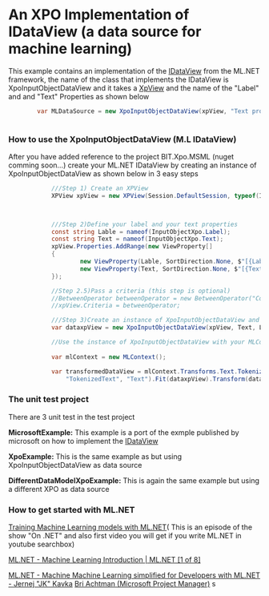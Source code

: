 # An XPO Implementation of IDataView (a data source for machine learning)

This example contains an implementation of the [IDataView](https://docs.microsoft.com/en-us/dotnet/api/microsoft.ml.idataview?view=ml-dotnet)
from the ML.NET framework, the name of the class that implements the IDataView is XpoInputObjectDataView and it takes a [XpView](https://docs.devexpress.com/XPO/2068/concepts/xpview-concepts) and the name of the "Label" and and "Text" Properties as shown below

```csharp
        var MLDataSource = new XpoInputObjectDataView(xpView, "Text property name", "Label property name");
     
```

### How to use the XpoInputObjectDataView (M.L IDataView)

After you have added reference to the project BIT.Xpo.MSML (nuget comming soon...) create your ML.NET IDataView by creating an instance of XpoInputObjectDataView as shown below in 3 easy steps

```csharp
            ///Step 1) Create an XPView
            XPView xpView = new XPView(Session.DefaultSession, typeof(InputObjectXpo));



            ///Step 2)Define your label and your text properties
            const string Lable = nameof(InputObjectXpo.Label);
            const string Text = nameof(InputObjectXpo.Text);
            xpView.Properties.AddRange(new ViewProperty[]
            {
                    new ViewProperty(Lable, SortDirection.None, $"[{Lable}]", true, true),
                    new ViewProperty(Text, SortDirection.None, $"[{Text}]", true, true),
            });

            //Step 2.5)Pass a criteria (this step is optional)
            //BetweenOperator betweenOperator = new BetweenOperator("Code", "002", "003");
            //xpView.Criteria = betweenOperator;

            ///Step 3)Create an instance of XpoInputObjectDataView and pass the xpView and the name of the text and label property
            var dataxpView = new XpoInputObjectDataView(xpView, Text, Lable);

            //Use the instance of XpoInputObjectDataView with your MLContext 
           
            var mlContext = new MLContext();

            var transformedDataView = mlContext.Transforms.Text.TokenizeIntoWords(
                "TokenizedText", "Text").Fit(dataxpView).Transform(dataxpView);
```




### The unit test project

There are 3 unit test in the test project

**MicrosoftExample:** This example is a port of the exmple published by microsoft on how to implement the
[IDataView](https://docs.microsoft.com/en-us/dotnet/api/microsoft.ml.idataview?view=ml-dotnet)

**XpoExample:** This is the same example as but using XpoInputObjectDataView as data source

**DifferentDataModelXpoExample:** This is again the same example but using a different XPO as data source


### How to get started with ML.NET 

[Training Machine Learning models with ML.NET](https://www.youtube.com/watch?v=HZOuPsJJFl0)(
 This is an episode of the show "On .NET" and also first video you will get if you write ML.NET  in youtube searchbox)

[ML.NET - Machine Learning Introduction | ML.NET [1 of 8]](https://www.youtube.com/watch?v=X0DQjfW09kA)

[ML.NET - Machine Machine Learning simplified for Developers with ML.NET - Jernej "JK" Kavka](https://youtu.be/LG1DHMNT0TA)
[Bri Achtman (Microsoft Project Manager)](https://devblogs.microsoft.com/dotnet/author/brachtmamicrosoft-com/)
s 